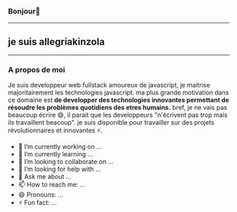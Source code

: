
### Bonjour👋

---
## je suis allegriakinzola
---
### A propos de moi 
Je suis developpeur web fullstack amoureux de javascript, je maitrise majoritairement les technologies javascript.
ma plus grande motivation dans ce domaine est **de developper des technologies innovantes permettant de résoudre 
les problèmes quotidiens des etres humains.** bref, je ne vais pas beaucoup écrire 😄, il parait que les developpeurs "n'écrivent pas trop mais ils travaillent beacoup". je suis disponible pour travailler sur des projets révolutionnaires et innovantes ⚡. 
- 🔭 I’m currently working on ...
- 🌱 I’m currently learning ...
- 👯 I’m looking to collaborate on ...
- 🤔 I’m looking for help with ...
- 💬 Ask me about ...
- 📫 How to reach me: ...
- 😄 Pronouns: ...
- ⚡ Fun fact: ...

